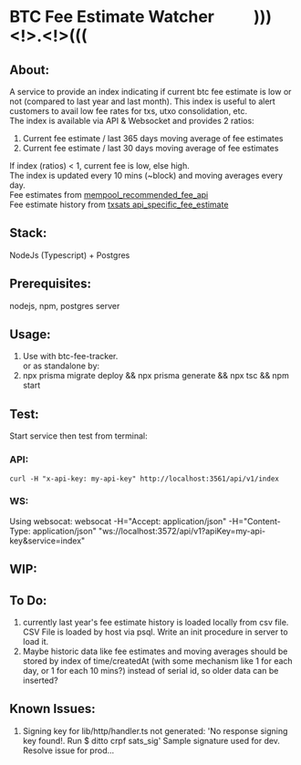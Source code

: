 # BTC Fee Estimate Watcher &emsp;&emsp; )))<!>.<!>(((

## About:
A service to provide an index indicating if current btc fee estimate is low or not (compared to last year and last month). This index is useful to alert customers to avail low fee rates for txs, utxo consolidation, etc.  
The index is available via API & Websocket and provides 2 ratios: 
   1. Current fee estimate / last 365 days moving average of fee estimates    
   2. Current fee estimate / last 30 days moving average of fee estimates
           
If index (ratios) < 1, current fee is low, else high.  
The index is updated every 10 mins (~block) and moving averages every day.  
Fee estimates from [mempool_recommended_fee_api](https://mempool.space/docs/api/rest#get-recommended-fees)  
Fee estimate history from [txsats api_specific_fee_estimate](https://txstats.com/d/000000011/fee-estimation?orgId=1&viewPanel=2&var-source=mempool.space)  

## Stack:
NodeJs (Typescript) + Postgres

## Prerequisites:
nodejs, npm, postgres server

## Usage:

1. Use with btc-fee-tracker.  
or as standalone by:  
2. npx prisma migrate deploy && npx prisma generate && npx tsc && npm start 


## Test:
Start service then test from terminal:  
### API: 
    curl -H "x-api-key: my-api-key" http://localhost:3561/api/v1/index
### WS: 
Using websocat:
   websocat -H="Accept: application/json" -H="Content-Type: application/json" "ws://localhost:3572/api/v1?apiKey=my-api-key&service=index"

## WIP:

## To Do:
1. currently last year's fee estimate history is loaded locally from csv file. CSV File is loaded by host via psql. Write an init procedure in server to load it.
2. Maybe historic data like fee estimates and moving averages should be stored by index of time/createdAt (with some mechanism like 1 for each day, or 1 for each 10 mins?) instead of serial id, so older data can be inserted? 

## Known Issues:
1. Signing key for lib/http/handler.ts not generated:
   'No response signing key found!. Run $ ditto crpf sats_sig'
   Sample signature used for dev. Resolve issue for prod...


